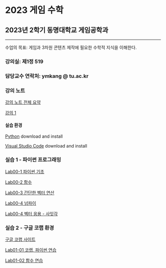 # 2023 게임 수학

## 2023년 2학기 동명대학교 게임공학과 
--------------------------------

수업의 목표: 게임과 3차원 콘텐츠 제작에 필요한 수학적 지식을 이해한다.

### 강의실: 제1정 519
### 담당교수 연락처: ymkang @ tu.ac.kr

### 강의 노트

[강의 노트 전체 요약](https://github.com/dknife/2023GMath/raw/main/LectureNotes/LectureNotesAll_GameMath2023.pdf)

[강의 1](https://github.com/dknife/2023GMath/raw/main/LectureNotes/%EA%B0%95%EC%9D%981.pdf)

#### 실습 환경

[Python](https://www.python.org/downloads/) download and install

[Visual Studio Code](https://code.visualstudio.com/) download and install

### 실습 1 - 파이썬 프로그래밍 

[Lab00-1 파이썬 기초](https://github.com/dknife/2023GMath/blob/main/Lab/Lab00/01_basics.py)

[Lab00-2 함수](https://github.com/dknife/2023GMath/blob/main/Lab/Lab00/02_function.py)

[Lab00-3 간단한 벡터 연산](https://github.com/dknife/2023GMath/blob/main/Lab/Lab00/03_vectors.py)

[Lab00-4 넘파이](https://github.com/dknife/2023GMath/blob/main/Lab/Lab00/04_numpy.py)

[Lab00-4 벡터 응용 - 사잇각](https://github.com/dknife/2023GMath/blob/main/Lab/Lab00/05_application_vector.py)

### 실습 2 - 구글 코랩 환경

[구글 코랩 사이트](https://colab.research.google.com)

[Lab01-01 코랩, 파이썬 연습](https://colab.research.google.com/drive/10r7jSGh9kvIHOK6R5tKxphG74rv-FQWr)

[Lab01-02 함수 연습](https://colab.research.google.com/drive/124eZOk7_daSHlI55q347Nm9XdeU1SkLa?usp=sharing)
